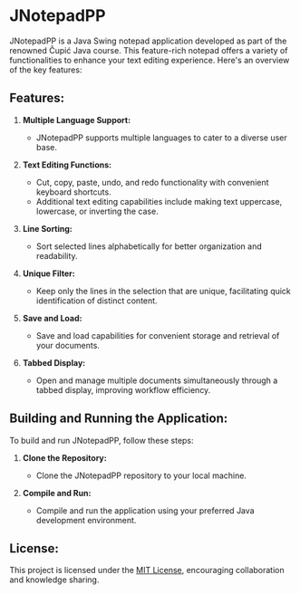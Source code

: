 # JNotepadPP

JNotepadPP is a Java Swing notepad application developed as part of the renowned Čupić Java course. This feature-rich notepad offers a variety of functionalities to enhance your text editing experience. Here's an overview of the key features:

## Features:

1. **Multiple Language Support:**
   - JNotepadPP supports multiple languages to cater to a diverse user base.

2. **Text Editing Functions:**
   - Cut, copy, paste, undo, and redo functionality with convenient keyboard shortcuts.
   - Additional text editing capabilities include making text uppercase, lowercase, or inverting the case.

3. **Line Sorting:**
   - Sort selected lines alphabetically for better organization and readability.

4. **Unique Filter:**
   - Keep only the lines in the selection that are unique, facilitating quick identification of distinct content.

5. **Save and Load:**
   - Save and load capabilities for convenient storage and retrieval of your documents.

6. **Tabbed Display:**
   - Open and manage multiple documents simultaneously through a tabbed display, improving workflow efficiency.

## Building and Running the Application:

To build and run JNotepadPP, follow these steps:

1. **Clone the Repository:**
   - Clone the JNotepadPP repository to your local machine.

2. **Compile and Run:**
   - Compile and run the application using your preferred Java development environment.

## License:

This project is licensed under the [MIT License](LICENSE), encouraging collaboration and knowledge sharing.
